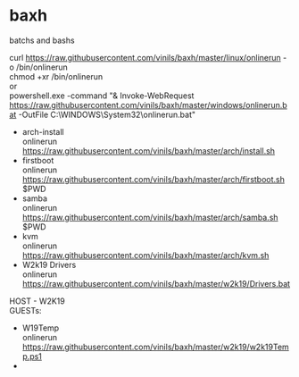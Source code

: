 # baxh
batchs and bashs

curl https://raw.githubusercontent.com/vinils/baxh/master/linux/onlinerun -o /bin/onlinerun<br>
chmod +xr /bin/onlinerun<br>
or<br>
powershell.exe -command "& Invoke-WebRequest https://raw.githubusercontent.com/vinils/baxh/master/windows/onlinerun.bat -OutFile C:\WINDOWS\System32\onlinerun.bat"<br>

- arch-install<br>
onlinerun https://raw.githubusercontent.com/vinils/baxh/master/arch/install.sh
- firstboot<br>
onlinerun https://raw.githubusercontent.com/vinils/baxh/master/arch/firstboot.sh $PWD
- samba<br>
onlinerun https://raw.githubusercontent.com/vinils/baxh/master/arch/samba.sh $PWD
- kvm<br>
onlinerun https://raw.githubusercontent.com/vinils/baxh/master/arch/kvm.sh
- W2k19 Drivers<br>
onlinerun https://raw.githubusercontent.com/vinils/baxh/master/w2k19/Drivers.bat




HOST - W2K19<BR>
GUESTs:<BR>
 - W19Temp<BR>
   onlinerun https://raw.githubusercontent.com/vinils/baxh/master/w2k19/w2k19Temp.ps1
  - 
